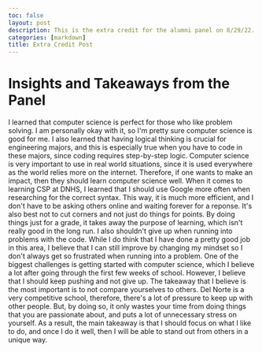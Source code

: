 ```yaml
---
toc: false
layout: post
description: This is the extra credit for the alumni panel on 8/29/22.
categories: [markdown]
title: Extra Credit Post
---
```


# Insights and Takeaways from the Panel

I learned that computer science is perfect for those who like problem solving. I am personally okay with it, so I'm pretty sure computer science is good for me. I also learned that having logical thinking is crucial for engineering majors, and this is especially true when you have to code in these majors, since coding requires step-by-step logic. Computer science is very important to use in real world situations, since it is used everywhere as the world relies more on the internet. Therefore, if one wants to make an impact, then they should learn computer science well. When it comes to learning CSP at DNHS, I learned that I should use Google more often when researching for the correct syntax. This way, it is much more efficient, and I don't have to be asking others online and waiting forever for a reponse. It's also best not to cut corners and not just do things for points. By doing things just for a grade, it takes away the purpose of learning, which isn't really good in the long run. I also shouldn't give up when running into problems with the code. While I do think that I have done a pretty good job in this area, I believe that I can still improve by changing my mindset so I don't always get so frustrated when running into a problem. One of the biggest challenges is getting started with computer science, which I believe a lot after going through the first few weeks of school. However, I believe that I should keep pushing and not give up. The takeaway that I believe is the most important is to not compare yourselves to others. Del Norte is a very competitive school, therefore, there's a lot of pressure to keep up with other people. But, by doing so, it only wastes your time from doing things that you are passionate about, and puts a lot of unnecessary stress on yourself. As a result, the main takeaway is that I should focus on what I like to do, and once I do it well, then I will be able to stand out from others in a unique way.